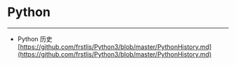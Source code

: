 # Python #

----------


- Python 历史[https://github.com/frstlis/Python3/blob/master/PythonHistory.md](https://github.com/frstlis/Python3/blob/master/PythonHistory.md) 

